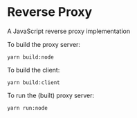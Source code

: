 # Reverse Proxy

A JavaScript reverse proxy implementation

To build the proxy server:

```shell
yarn build:node
```

To build the client:

```shell
yarn build:client
```

To run the (built) proxy server:

```shell
yarn run:node
```
